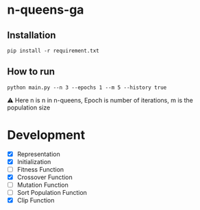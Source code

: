# n-queens-ga

## Installation

```shell
pip install -r requirement.txt
```


## How to run

```shell
python main.py --n 3 --epochs 1 --m 5 --history true
```

:warning: Here n is n in n-queens, Epoch is number of iterations, m is the population size


# Development
- [x] Representation
- [x] Initialization
- [ ] Fitness Function
- [x] Crossover Function
- [ ] Mutation Function
- [ ] Sort Population Function
- [x] Clip Function